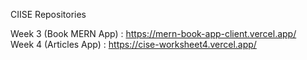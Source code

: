 CIISE Repositories

Week 3 (Book MERN App) : https://mern-book-app-client.vercel.app/
<br>
Week 4 (Articles App) : https://cise-worksheet4.vercel.app/